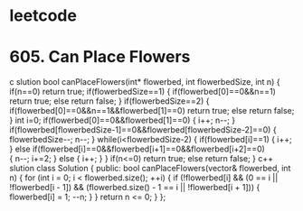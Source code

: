 # leetcode
# 605. Can Place Flowers
c slution
bool canPlaceFlowers(int* flowerbed, int flowerbedSize, int n) {
    if(n==0) return true;
    if(flowerbedSize==1)
    {
        if(flowerbed[0]==0&&n==1) return true;
        else return false;
    }
    if(flowerbedSize==2)
    {
        if(flowerbed[0]==0&&n==1&&flowerbed[1]==0) return true;
        else return false;
    }
    int i=0;
    if(flowerbed[0]==0&&flowerbed[1]==0) 
    {
        i++;
        n--;
    }
    if(flowerbed[flowerbedSize-1]==0&&flowerbed[flowerbedSize-2]==0) 
    {
        flowerbedSize--;
        n--;
    }
    while(i<flowerbedSize-2)
    {
        if(flowerbed[i]==1) 
        {
            i++;
        }
        else if(flowerbed[i]==0&&flowerbed[i+1]==0&&flowerbed[i+2]==0)  
        {
            n--;
            i+=2;
        }
        else 
        {
            i++;
        }
    }
    if(n<=0) return true;
    else return false;
}
c++ slution
class Solution {
public:
    bool canPlaceFlowers(vector<int>& flowerbed, int n) {
        for (int i = 0; i < flowerbed.size(); ++i) {
            if (!flowerbed[i] && (0 == i || !flowerbed[i - 1]) && (flowerbed.size() - 1 == i || !flowerbed[i + 1])) {
                flowerbed[i] = 1;
                --n;
            }
        }
        return n <= 0;
    }
};

